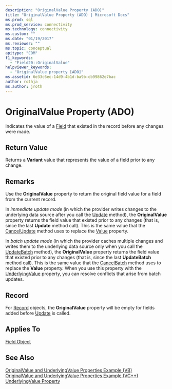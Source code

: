 ```yaml
---
description: "OriginalValue Property (ADO)"
title: "OriginalValue Property (ADO) | Microsoft Docs"
ms.prod: sql
ms.prod_service: connectivity
ms.technology: connectivity
ms.custom: ""
ms.date: "01/19/2017"
ms.reviewer: ""
ms.topic: conceptual
apitype: "COM"
f1_keywords: 
  - "Field20::OriginalValue"
helpviewer_keywords: 
  - "OriginalValue property [ADO]"
ms.assetid: 6e33c6ec-14d9-4b1d-ba9b-cb99862e7bac
author: rothja
ms.author: jroth
---
```

# OriginalValue Property (ADO)
Indicates the value of a [Field](../../../ado/reference/ado-api/field-object.md) that existed in the record before any changes were made.  
  
## Return Value  
 Returns a **Variant** value that represents the value of a field prior to any change.  
  
## Remarks  
 Use the **OriginalValue** property to return the original field value for a field from the current record.  
  
 In *immediate update mode* (in which the provider writes changes to the underlying data source after you call the [Update](../../../ado/reference/ado-api/update-method.md) method), the **OriginalValue** property returns the field value that existed prior to any changes (that is, since the last **Update** method call). This is the same value that the [CancelUpdate](../../../ado/reference/ado-api/cancelupdate-method-ado.md) method uses to replace the [Value](../../../ado/reference/ado-api/value-property-ado.md) property.  
  
 In *batch update mode* (in which the provider caches multiple changes and writes them to the underlying data source only when you call the [UpdateBatch](../../../ado/reference/ado-api/updatebatch-method.md) method), the **OriginalValue** property returns the field value that existed prior to any changes (that is, since the last **UpdateBatch** method call). This is the same value that the [CancelBatch](../../../ado/reference/ado-api/cancelbatch-method-ado.md) method uses to replace the **Value** property. When you use this property with the [UnderlyingValue](../../../ado/reference/ado-api/underlyingvalue-property.md) property, you can resolve conflicts that arise from batch updates.  
  
## Record  
 For [Record](../../../ado/reference/ado-api/record-object-ado.md) objects, the **OriginalValue** property will be empty for fields added before [Update](../../../ado/reference/ado-api/update-method.md) is called.  
  
## Applies To  
 [Field Object](../../../ado/reference/ado-api/field-object.md)  
  
## See Also  
 [OriginalValue and UnderlyingValue Properties Example (VB)](../../../ado/reference/ado-api/originalvalue-and-underlyingvalue-properties-example-vb.md)   
 [OriginalValue and UnderlyingValue Properties Example (VC++)](../../../ado/reference/ado-api/originalvalue-and-underlyingvalue-properties-example-vc.md)   
 [UnderlyingValue Property](../../../ado/reference/ado-api/underlyingvalue-property.md)
